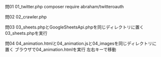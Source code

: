 問01
01_twitter.php
composer require abraham/twitteroauth

問02
02_crawler.php

問03
03_sheets.phpとGoogleSheetsApi.phpを同じディレクトリに置く
03_sheets.phpを実行

問04
04_animation.htmlと04_animation.jsと04_imagesを同じディレクトリに置く
ブラウザで04_animation.htmlを実行
左右キーで移動
